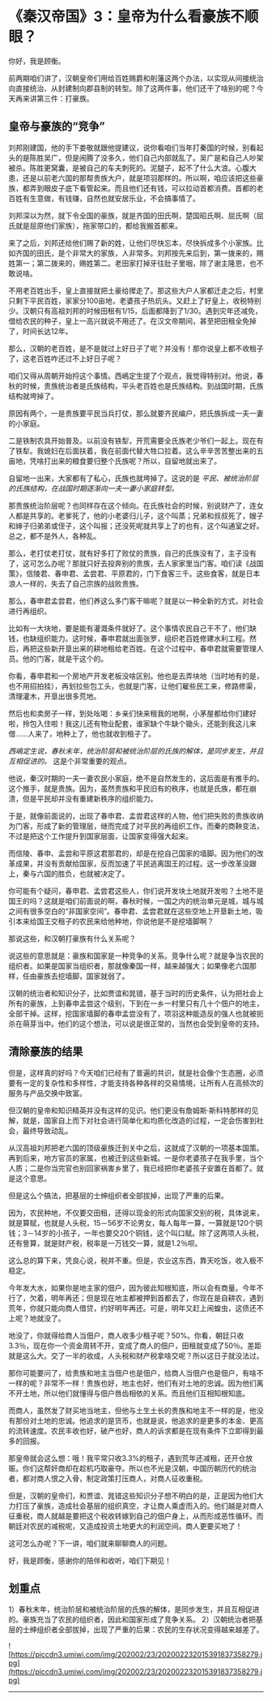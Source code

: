 # 《秦汉帝国》3：皇帝为什么看豪族不顺眼？

你好，我是顾衡。

前两期咱们讲了，汉朝皇帝们用给百姓赐爵和削藩这两个办法，以实现从间接统治向直接统治、从封建制向郡县制的转型。除了这两件事，他们还干了啥别的呢？今天再来讲第三件：打豪族。

## 皇帝与豪族的“竞争”

刘邦刚建国，他的手下娄敬就跟他提建议，说你看咱们当年打秦国的时候，别看起头的是陈胜吴广，但是闹腾了没多久，他们自己内部就乱了。吴广是和自己人吵架被杀。陈胜更窝囊，是被自己的车夫刺死的。泥腿子，起不了什么大浪。心腹大患，还是以前老六国的那帮贵族大户，就是项羽那样的。所以啊，咱应该把这些豪族，都弄到眼皮子底下看管起来。而且他们还有钱，可以拉动首都消费。首都的老百姓有生意做，有钱赚，自然也就安居乐业，不会搞事情了。

刘邦深以为然，就下令全国的豪族，就是齐国的田氏啊，楚国昭氏啊、屈氏啊（屈氏就是屈原他们家族），拖家带口的，都给我搬首都来。

来了之后，刘邦还给他们赐了新的姓，让他们尽快忘本，尽快拆成多个小家族。比如齐国的田氏，是个非常大的家族，人非常多。刘邦按先来后到，第一拨来的，赐姓第一；第二拨来的，赐姓第二。老田家打掉牙往肚子里咽，除了谢主隆恩，也不敢说啥。

不用老百姓出手，皇上直接就把土豪给撵走了。那这些大户人家都迁走之后，村里只剩下平民百姓，家家分100亩地，老婆孩子热炕头。又赶上了好皇上，收税特别少。汉朝只有高祖刘邦的时候田租有1/15，后面都降到了1/30。遇到灾年还减免，借给农民的种子，皇上一高兴就说不用还了。在汉文帝期间，甚至把田租全免掉了，时间长达12年。

那么，汉朝的老百姓，是不是就过上好日子了呢？并没有！那你说皇上都不收租子了，这老百姓咋还过不上好日子呢？

咱们又得从周朝开始捋这个事情。西嶋定生提了个观点，我觉得特别对。他说，春秋的时候，贵族统治者是氏族结构，平头老百姓也是氏族结构。到战国时期，氏族结构就垮掉了。

原因有两个，一是贵族要平民当兵打仗，那么就要齐民编户，把氏族拆成一夫一妻的小家庭。

二是铁制农具开始普及。以前没有铁犁，开荒需要全氏族老少爷们一起上。现在有了铁犁。我媳妇在后面扶着，我在前面代替大牲口拉着。这么辛辛苦苦整出来的五亩地，凭啥打出来的粮食要归整个氏族呢？所以，自留地就出来了。

自留地一出来，大家都有了私心，氏族也就垮掉了。这说的是 *平民、被统治阶层的氏族结构，在战国时期逐渐向一夫一妻小家庭转型。*

那贵族统治阶层呢？也同样存在这个倾向。在氏族社会的时候，别说财产了，连女人都是共享的。老爹死了，他的小老婆归儿子，这个叫蒸；兄弟和叔叔死了，嫂子和婶子归弟弟或侄子，这个叫报；还没死呢就共享上了的也有，这个叫通室之好。总之，都不是外人，各种乱。

那么，老打仗老打仗，就有好多打了败仗的贵族，自己的氏族没有了，主子没有了，这可怎么办呢？那就只好去投奔别的贵族，去人家家里当门客。咱们读《战国策》，信陵君、春申君、孟尝君、平原君的，门下食客三千。这些食客，就是日本浪人一样的，失去了自己宗族的战败贵族。

那么，春申君孟尝君，他们养这么多门客干嘛呢？就是以一种全新的方式，对社会进行再组织。

比如有一大块地，要是能有灌溉条件就好了。这个事情农民自己干不了，他们缺钱，也缺组织能力。这时候，春申君就出面张罗，组织老百姓修建水利工程。然后，再把这些新开垦出来的耕地租给老百姓。在这个过程中，春申君就需要管理人员。他的门客，就是干这个的。

你看，春申君和一个房地产开发老板没啥区别。他也是去弄块地（当时地有的是，也不用招拍挂），再划拉些包工头，也就是门客，让他们雇些民工来，修路修渠，清理灌木，开垦出很多荒地。

然后也和卖房子一样，到处吆喝：乡亲们快来租我的地啊，小茅屋都给你们建好啦，拎包入住啦！我这儿还有物业配套，谁家缺个牛缺个锄头，还能到我这儿来借……人来了，地种上了，他也就收到租子了。

 *西嶋定生说，春秋末年，统治阶层和被统治阶层的氏族的解体，是同步发生，并且互相促进的。* 这是个非常重要的观点。

他说，秦汉时期的一夫一妻农民小家庭，绝不是自然发生的，这后面是有推手的。这个推手，就是贵族。因为，虽然贵族和平民旧有的秩序，也就是氏族，都在崩溃，但是平民却并没有重建新秩序的组织能力。

于是，就像前面说的，出现了春申君、孟尝君这样的人物，他们把失败的贵族收纳为门客，形成了新的管理层，继而完成了对平民的再组织工作。而秦的商鞅变法，不过是把这个工作提升到国家层面，让国家变得强大起来。

而信陵、春申、孟尝和平原这君那君的，却是在挖自己国家的墙脚。因为他们的改革成果，并没有贡献给国家，反而加速了平民逃离国王的过程。这一步改革没跟上，秦与六国的胜负，也就被决定了。

你可能有个疑问，春申君、孟尝君这些人，你们说开发块土地就开发啦？土地不是国王的吗？这就是咱们前面说的啊，春秋时候，一国之内的统治单元是城，城与城之间有很多空白的“非国家空间”。春申君、孟尝君就在这些空地上开垦新土地，吸引本来给国王交租子的农民来给他种地，你说他是不是挖墙脚啊？

那说这些，和汉朝打豪族有什么关系呢？

说这些的意思就是：豪族和国家是一种竞争的关系。竞争什么呢？就是争当农民的组织者。如果是国家当组织者，那就像秦国一样，越来越强大；如果像老六国那样，任由豪族去挖墙脚，国家就弱了。

汉朝的统治者和知识分子，比如贾谊和晁错，基于当时的历史条件，认为把社会上所有的豪族，上到春申孟尝这个级别，下到在一乡一村里只有几十个佃户的地主，全部干掉。这样，挖国家墙脚的春申孟尝没有了，项羽这种能造反的强人也就被扼杀在萌芽当中。他们的这个想法，可以说是很正常的，当然也会受到皇帝的支持。

## 清除豪族的结果

但是，这样真的好吗？今天咱们已经有了普遍的共识，就是社会像个生态圈，必须要有一定的复杂性和多样性，才能支持各种各样的交易情境，让所有人在高频次的服务与产品交换中致富。

但汉朝的皇帝和知识精英并没有这样的见识。他们更没有詹姆斯·斯科特那样的见解，就是，国家自上而下对社会进行简单化和均质化改造的过程，一定会伤害到社会，最终导致动乱。

从汉高祖刘邦把老六国的顶级豪族迁到关中之后，这就成了汉朝的一项基本国策。再到后来，地方官员的家属，也被迁到这些新城。一是你老婆孩子在我手里，当个人质；二是你当完官也别回家祸害乡里了，我已经把你老婆孩子安置在首都了。就是这个意思。

但是这么个搞法，把基层的士绅组织者全部拔掉，出现了严重的后果。

因为，农民种地，不仅要交田租，还得以现金的形式向国家交别的税，具体说来，就是算赋，也就是人头税，15－56岁不论男女，每人每年一算，一算就是120个铜钱；3－14岁的小孩子，一年也要交20个铜钱，这个叫口赋。除了这两项人头税，还有訾算，就是财产税，税率是一万钱交一算，就是1.2％呗。

这么总的算下来，凭良心说，税并不重。但是，农业这东西，靠天吃饭，收入极不稳定。

今年发大水，如果你是地主家的佃户，因为彼此知根知底，所以会有商量。今年不行了，欠着，明年再还；但是现在地主都被押到首都去了，你现在是自耕农，遇到荒年，你就只能向商人借贷，约好明年再还。可是，明年又赶上闹蝗虫，这债还不上呢？地就没了。

地没了，你就得给商人当佃户，商人收多少租子呢？50%。你看，朝廷只收3.3％，现在你一个资金周转不开，变成了商人的佃户，田租就变成了50％。差距就是这么大。交了一半的收成，人头税和财产税拿啥交呢？所以这日子就没法过。

那你可能要问了，给贵族和地主当佃户也是佃户，给商人当佃户也是佃户，有啥不一样的呢？非常不一样！贵族也好，地主也好，他们有对土地的忠诚。因为他们离不开土地，所以他们就懂得与佃户唇齿相依的关系。而且他们互相知根知底。

而商人，虽然发了财买地当地主，但他与土生土长的贵族和地主不一样的是，他没有那份对土地的忠诚。他追求的是货币，也就是说，他追求的是更多的本金、更高的流转速度。农民丰收也好，破产也好，商人的诉求都是在现有条件下立即得到最多的回报。

那皇帝就会这么想：哦！我平常只收3.3%的租子，遇到荒年还减租，还开仓放赈。你们这帮奸商却在趁机巧取豪夺。所以也不光是汉朝，中国历朝历代的统治者，都对商人恨之入骨，制定政策打压商人，对商人征收重税。

但是，汉朝的皇帝们，和贾谊、晁错这些知识分子想不明白的是，正是因为他们大力打压了豪族，造成社会基层的组织真空，才让商人乘虚而入的。他们越是对商人征重税，商人就越是要把这个税收转嫁到自己的佃户身上，从而形成恶性循环。而朝廷对农民的减税呢，又造成投资土地更大的利润空间。商人更要买地了！

这可怎么办呢？下一讲，咱们就来聊聊商人的问题。

好，我是顾衡，感谢你的陪伴和收听，咱们下期见！

## 划重点

1）春秋末年，统治阶层和被统治阶层的氏族的解体，是同步发生，并且互相促进的。豪族充当了农民的组织者，因此和国家形成了竞争关系。
2）汉朝统治者把基层的士绅组织者全部拔掉，出现了严重的后果：农民的生存状况变得越来越差了。

![https://piccdn3.umiwi.com/img/202002/23/202002232015391837358279.jpg](https://piccdn3.umiwi.com/img/202002/23/202002232015391837358279.jpg)

---
